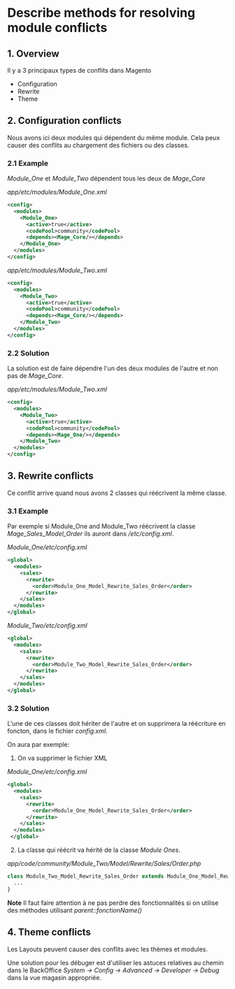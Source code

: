 # Describe methods for resolving module conflicts

## 1. Overview

Il y a 3 principaux types de conflits dans Magento

- Configuration
- Rewrite 
- Theme 


## 2. Configuration conflicts

Nous avons ici deux modules qui dépendent du même module.
Cela peux causer des conflits au chargement des fichiers ou des classes.


### 2.1 Example

*Module_One* et *Module_Two* dépendent tous les deux de *Mage_Core*


*app/etc/modules/Module_One.xml*

```xml
<config>
  <modules>
    <Module_One>
      <active>true</active>
      <codePool>community</codePool>
      <depends><Mage_Core/></depends>
    </Module_One>
  </modules>
</config>
```

*app/etc/modules/Module_Two.xml*

```xml
<config>
  <modules>
    <Module_Two>
      <active>true</active>
      <codePool>community</codePool>
      <depends><Mage_Core/></depends>
    </Module_Two>
  </modules>
</config>
```

### 2.2 Solution

La solution est de faire dépendre l'un des deux modules de l'autre et non pas de *Mage_Core*.

*app/etc/modules/Module_Two.xml*

```xml
<config>
  <modules>
    <Module_Two>
      <active>true</active>
      <codePool>community</codePool>
      <depends><Mage_One/></depends>
    </Module_Two>
  </modules>
</config>
```


## 3. Rewrite conflicts

Ce conflit arrive quand nous avons 2 classes qui réécrivent la même classe.


### 3.1 Example

Par exemple si Module_One and Module_Two réécrivent la classe *Mage_Sales_Model_Order* ils auront dans */etc/config.xml*.

*Module_One/etc/config.xml*

```xml
<global>
  <modules>
    <sales>
      <rewrite>
        <order>Module_One_Model_Rewrite_Sales_Order</order>
      </rewrite>
    </sales>
  </modules>
</global>
```

*Module_Two/etc/config.xml*

```xml
<global>
  <modules>
    <sales>
      <rewrite>
        <order>Module_Two_Model_Rewrite_Sales_Order</order>
      </rewrite>
    </sales>
  </modules>
</global>
```

### 3.2 Solution

L'une de ces classes doit hériter de l'autre et on supprimera la réécriture en foncton, dans le fichier *config.xml*.

On aura par exemple:


1. On va supprimer le fichier XML

*Module_One/etc/config.xml*

```xml
<global>
  <modules>
    <sales>
      <rewrite>
        <order>Module_One_Model_Rewrite_Sales_Order</order>
      </rewrite>
    </sales>
  </modules>
 </global>
```

2. La classe qui réécrit va hérité de la classe *Module Ones*.

*app/code/community/Module_Two/Model/Rewrite/Sales/Order.php*

```php
class Module_Two_Model_Rewrite_Sales_Order extends Module_One_Model_Rewrite_Sales_Order {
  ...
}
```

**Note** Il faut faire attention à ne pas perdre des fonctionnalités si on utilise des méthodes utilisant *parent::fonctionName()*


## 4. Theme conflicts

Les Layouts peuvent causer des conflits avec les thèmes et modules.

Une solution pour les débuger est d'utiliser les astuces relatives au chemin dans le BackOffice *System -> Config -> Advanced -> Developer -> Debug* dans la vue magasin appropriée.

